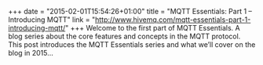 +++
date = "2015-02-01T15:54:26+01:00"
title = "MQTT Essentials: Part 1 – Introducing MQTT"
link = "http://www.hivemq.com/mqtt-essentials-part-1-introducing-mqtt/"
+++
Welcome to the first part of MQTT Essentials. A blog series about the core features and concepts in the MQTT protocol. This post introduces the MQTT Essentials series and what we’ll cover on the blog in 2015…
